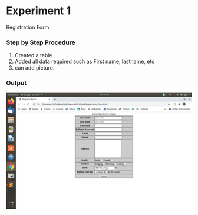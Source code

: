 # Experiment 1
Registration Form

### Step by Step Procedure
1. Created a table
2. Added all data required such as First name, lastname, etc
3. can add picture.

### Output
![output](Reg_form.png)
